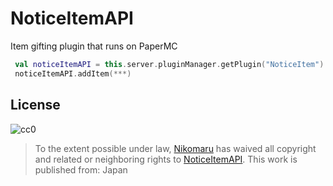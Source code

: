 # NoticeItemAPI

Item gifting plugin that runs on PaperMC

```kotlin
 val noticeItemAPI = this.server.pluginManager.getPlugin("NoticeItem") as NoticeItemAPI
 noticeItemAPI.addItem(***)
```

## License

![cc0](http://i.creativecommons.org/p/zero/1.0/88x31.png)
>To the extent possible under law,
[Nikomaru](https://github.com/Nlkomaru/)
has waived all copyright and related or neighboring rights to
<span property="dct:title">[NoticeItemAPI](https://github.com/Nlkomaru/NoticeItemAPI)</span>.
This work is published from: Japan
